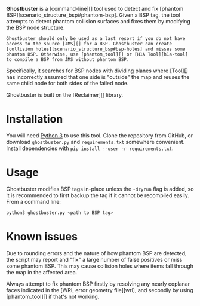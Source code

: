 **Ghostbuster** is a [command-line][] tool used to detect and fix [phantom BSP][scenario_structure_bsp#phantom-bsp]. Given a BSP tag, the tool attempts to detect phantom collision surfaces and fixes them by modifying the BSP node structure.

```.alert danger
Ghostbuster should only be used as a last resort if you do not have access to the source [JMS][] for a BSP. Ghostbuster can create [collision holes][scenario_structure_bsp#bsp-holes] and misses some phantom BSP. Otherwise, use [phantom_tool][] or [H1A Tool][h1a-tool] to compile a BSP from JMS without phantom BSP.
```

Specifically, it searches for BSP nodes with dividing planes where [Tool][] has incorrectly assumed that one side is "outside" the map and reuses the same child node for both sides of the failed node.

Ghostbuster is built on the [Reclaimer][] library.

# Installation
You will need [Python 3][get-python] to use this tool. Clone the repository from GitHub, or download `ghostbuster.py` and `requirements.txt` somewhere convenient. Install dependencies with `pip install --user -r requirements.txt`.

# Usage
Ghostbuster modifies BSP tags in-place unless the `-dryrun` flag is added, so it is recommended to first backup the tag if it cannot be recompiled easily. From a command line:

```sh
python3 ghostbuster.py <path to BSP tag>
```

# Known issues
Due to rounding errors and the nature of how phantom BSP are detected, the script may report and "fix" a large number of false positives or miss some phantom BSP. This may cause collision holes where items fall through the map in the affected area.

Always attempt to fix phantom BSP firstly by resolving any nearly coplanar faces indicated in the [WRL error geometry file][wrl], and secondly by using [phantom_tool][] if that's not working.

[get-python]: https://www.python.org/
